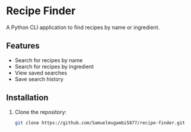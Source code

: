 # Recipe Finder

A Python CLI application to find recipes by name or ingredient.

## Features

- Search for recipes by name
- Search for recipes by ingredient
- View saved searches
- Save search history

## Installation

1. Clone the repository:

   ```bash
   git clone https://github.com/Samuelmugambi5877/recipe-finder.git
